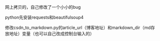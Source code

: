 网上拷贝的，自己修改了一个小小的bug

python先安装requests和beautifulsoup4

修改csdn_to_markdown.py的article_url（博客地址）和markdown_dir（md存放地址）变量（也可以自己改成控制台输入的）

